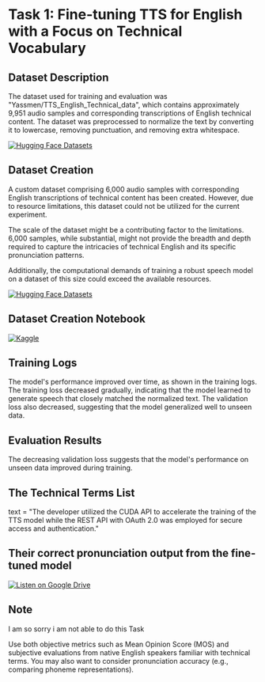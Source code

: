 
# Task 1: Fine-tuning TTS for English with a Focus on Technical Vocabulary


## Dataset Description

The dataset used for training and evaluation was "Yassmen/TTS_English_Technical_data", which contains approximately 9,951 audio samples and corresponding transcriptions of English technical content.  The dataset was preprocessed to normalize the text by converting it to lowercase, removing punctuation, and removing extra whitespace.

[![Hugging Face Datasets](https://img.shields.io/badge/Hugging%20Face%20Datasets-464646?style=for-the-badge&logo=huggingface&logoColor=white)](https://huggingface.co/datasets/Yassmen/TTS_English_Technical_data)


## Dataset Creation 

A custom dataset comprising 6,000 audio samples with corresponding English transcriptions of technical content has been created. However, due to resource limitations, this dataset could not be utilized for the current experiment.

The scale of the dataset might be a contributing factor to the limitations. 6,000 samples, while substantial, might not provide the breadth and depth required to capture the intricacies of technical English and its specific pronunciation patterns.

Additionally, the computational demands of training a robust speech model on a dataset of this size could exceed the available resources.

[![Hugging Face Datasets](https://img.shields.io/badge/Hugging%20Face%20Datasets-464646?style=for-the-badge&logo=huggingface&logoColor=white)](https://huggingface.co/datasets/Shabdobhedi/TTS_English_Technical_Terms)

## Dataset Creation Notebook 

[![Kaggle](https://img.shields.io/badge/Kaggle-20BEFF?style=for-the-badge&logo=kaggle&logoColor=white)](https://www.kaggle.com/code/manaspkundu/dataset-english-techn)



## Training Logs



The model's performance improved over time, as shown in the training logs. The training loss decreased gradually, indicating that the model learned to generate speech that closely matched the normalized text. The validation loss also decreased, suggesting that the model generalized well to unseen data.

## Evaluation Results

 The decreasing validation loss suggests that the model's performance on unseen data improved during training. 

## The Technical Terms List  

text = "The developer utilized the CUDA API to accelerate the training of the TTS model while the REST API with OAuth 2.0 was employed for secure access and authentication."


## Their correct pronunciation output from the fine-tuned model

[![Listen on Google Drive](https://img.shields.io/badge/Listen%20on-Google%20Drive-4285F4?style=for-the-badge&logo=googledrive&logoColor=white)](https://drive.google.com/file/d/1bqyIJOWXW5ZHbwJa30PF36LqXzqixAc9/view?usp=sharing)

## Note

I am so sorry i am not able to do this Task

Use both objective metrics such as Mean Opinion Score (MOS) and subjective evaluations from native English speakers familiar with technical terms. You may also want to consider pronunciation accuracy (e.g., comparing phoneme representations).


